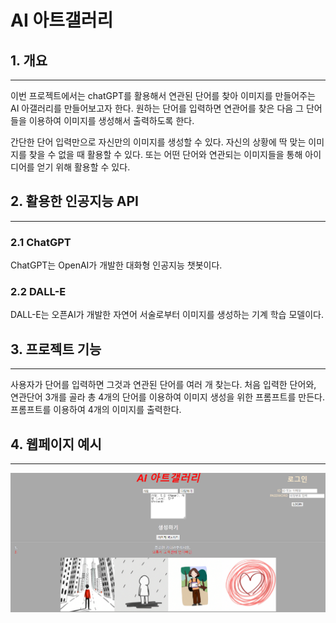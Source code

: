 # AI 아트갤러리


## 1. 개요        
___
이번 프로젝트에서는 chatGPT를 활용해서 연관된 단어를 찾아 이미지를 만들어주는 AI 아갤러리를 만들어보고자 한다.
원하는 단어를 입력하면 연관어를 찾은 다음 그 단어들을 이용하여 이미지를 생성해서 출력하도록 한다.

간단한 단어 입력만으로 자신만의 이미지를 생성할 수 있다.
자신의 상황에 딱 맞는 이미지를 찾을 수 없을 때 활용할 수 있다.
또는 어떤 단어와 연관되는 이미지들을 통해 아이디어를 얻기 위해 활용할 수 있다.


## 2. 활용한 인공지능 API
___

### 2.1 ChatGPT
ChatGPT는 OpenAI가 개발한 대화형 인공지능 챗봇이다.


### 2.2 DALL-E
DALL-E는 오픈AI가 개발한 자연어 서술로부터 이미지를 생성하는 기계 학습 모델이다.


## 3. 프로젝트 기능
___
사용자가 단어를 입력하면 그것과 연관된 단어를 여러 개 찾는다. 처음 입력한 단어와, 연관단어 3개를 골라 총 4개의 단어를 이용하여 이미지 생성을 위한 프롬프트를 만든다. 프롬프트를 이용하여 4개의 이미지를 출력한다.


## 4. 웹페이지 예시
___
![screenshot](/screenshot.png)  
